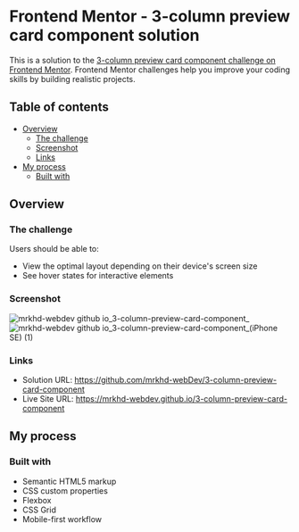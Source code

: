 # Frontend Mentor - 3-column preview card component solution

This is a solution to the [3-column preview card component challenge on Frontend Mentor](https://www.frontendmentor.io/challenges/3column-preview-card-component-pH92eAR2-). Frontend Mentor challenges help you improve your coding skills by building realistic projects.

## Table of contents

- [Overview](#overview)
  - [The challenge](#the-challenge)
  - [Screenshot](#screenshot)
  - [Links](#links)
- [My process](#my-process)
  - [Built with](#built-with)

## Overview

### The challenge

Users should be able to:

- View the optimal layout depending on their device's screen size
- See hover states for interactive elements

### Screenshot
![mrkhd-webdev github io_3-column-preview-card-component_](https://user-images.githubusercontent.com/85605446/203322365-8daf14ad-3cb2-4822-9928-83518eb4bca6.png)
![mrkhd-webdev github io_3-column-preview-card-component_(iPhone SE) (1)](https://user-images.githubusercontent.com/85605446/203323399-ed1f00d5-9a9e-4212-9aab-ef5ad9247c7e.png)


### Links

- Solution URL: https://github.com/mrkhd-webDev/3-column-preview-card-component
- Live Site URL: https://mrkhd-webdev.github.io/3-column-preview-card-component

## My process

### Built with

- Semantic HTML5 markup
- CSS custom properties
- Flexbox
- CSS Grid
- Mobile-first workflow
